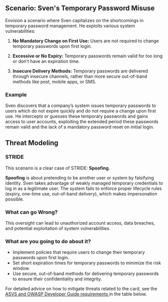 ## Scenario: Sven's Temporary Password Misuse

Envision a scenario where Sven capitalizes on the shortcomings in temporary password management. He exploits various system vulnerabilities:

1. **No Mandatory Change on First Use:** Users are not required to change temporary passwords upon first login.

2. **Excessive or No Expiry:** Temporary passwords remain valid for too long or don't have an expiration time.

3. **Insecure Delivery Methods:** Temporary passwords are delivered through insecure channels, rather than more secure out-of-band methods like post, mobile apps, or SMS.

### Example

Sven discovers that a company’s system issues temporary passwords to users which do not expire quickly and do not require a change upon first use. He intercepts or guesses these temporary passwords and gains access to user accounts, exploiting the extended period these passwords remain valid and the lack of a mandatory password reset on initial login.

## Threat Modeling

### STRIDE

This scenario is a clear case of STRIDE: **Spoofing**.

**Spoofing** is about pretending to be another user or system by falsifying identity.
Sven takes advantage of weakly managed temporary credentials to log in as a legitimate user.
The system fails to enforce proper lifecycle rules (expiry, one-time use, out-of-band delivery), which makes impersonation possible.

### What can go Wrong?

This oversight can lead to unauthorized account access, data breaches, and potential exploitation of system vulnerabilities.

### What are you going to do about it?

- Implement policies that require users to change their temporary passwords upon first login.
- Set short expiration times for temporary passwords to minimize the risk window.
- Use secure, out-of-band methods for delivering temporary passwords to ensure their confidentiality and integrity.

For detailed advice on how to mitigate threats related to the card, see the [ASVS and OWASP Developer Guide requirements ](#mapping 'ASVS and OWASP Developer Guide requirements [internal]') in the table below.
